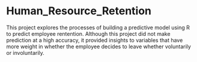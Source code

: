 # Human_Resource_Retention

This project explores the processes of building a predictive model using R to predict employee rentention. Although this project did not make prediction at a high accuracy, it provided insights to variables that have more weight in whether the employee decides to leave whether voluntarily or involuntarily. 
